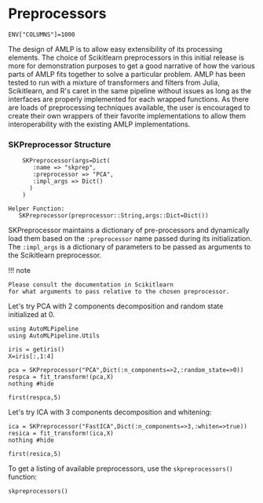 # Preprocessors
```@setup preprocessor
ENV["COLUMNS"]=1000
```
The design of AMLP is to allow easy extensibility of its processing elements.
The choice of Scikitlearn preprocessors in this initial release 
is more for demonstration purposes to get a good 
narrative of how the various parts of AMLP
fits together to solve a particular problem. AMLP has been tested
to run with a mixture of transformers and filters from Julia, Scikitlearn,
and R's caret in the same pipeline without issues as long as the interfaces
are properly implemented for each wrapped functions.
As there are loads of preprocessing techniques available, the user is encouraged
to create their own wrappers of their favorite implementations 
to allow them interoperability with the existing AMLP implementations.

### SKPreprocessor Structure

```
    SKPreprocessor(args=Dict(
       :name => "skprep",
       :preprocessor => "PCA",
       :impl_args => Dict()
      )
    )

Helper Function:
   SKPreprocessor(preprocessor::String,args::Dict=Dict())
```
SKPreprocessor maintains a dictionary of pre-processors
and dynamically load them based on the `:preprocessor`
name passed during its initialization. The 
`:impl_args` is a dictionary of parameters to be passed
as arguments to the Scikitlearn preprocessor. 

!!! note

    Please consult the documentation in Scikitlearn 
    for what arguments to pass relative to the chosen preprocessor.

Let's try PCA with 2 components decomposition and random state initialized at 0.
```@example preprocessor
using AutoMLPipeline
using AutoMLPipeline.Utils

iris = getiris()
X=iris[:,1:4]

pca = SKPreprocessor("PCA",Dict(:n_components=>2,:random_state=>0))
respca = fit_transform!(pca,X)
nothing #hide
```
```@repl preprocessor
first(respca,5)
```

Let's try ICA with 3 components decomposition and whitening:
```@example preprocessor
ica = SKPreprocessor("FastICA",Dict(:n_components=>3,:whiten=>true))
resica = fit_transform!(ica,X)
nothing #hide
```
```@repl preprocessor
first(resica,5)
```

To get a listing of available preprocessors, use the `skpreprocessors()` function:
```@repl preprocessor
skpreprocessors()
```
